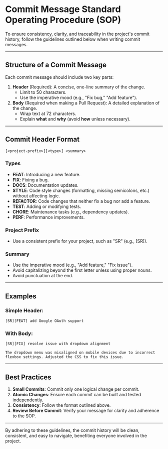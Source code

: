 # Commit Message Standard Operating Procedure (SOP)

To ensure consistency, clarity, and traceability in the project's commit history, follow the guidelines outlined below when writing commit messages.

---

## **Structure of a Commit Message**

Each commit message should include two key parts:

1. **Header** (Required): A concise, one-line summary of the change.
   - Limit to 50 characters.
   - Use the imperative mood (e.g., "Fix bug," "Add feature").
2. **Body** (Required when making a Pull Request): A detailed explanation of the change.
   - Wrap text at 72 characters.
   - Explain **what** and **why** (avoid **how** unless necessary).

---

## **Commit Header Format**

```
[<project-prefix>][<type>] <summary>
```

### **Types**

- **FEAT**: Introducing a new feature.
- **FIX**: Fixing a bug.
- **DOCS**: Documentation updates.
- **STYLE**: Code style changes (formatting, missing semicolons, etc.) without affecting logic.
- **REFACTOR**: Code changes that neither fix a bug nor add a feature.
- **TEST**: Adding or modifying tests.
- **CHORE**: Maintenance tasks (e.g., dependency updates).
- **PERF**: Performance improvements.

### **Project Prefix**

- Use a consistent prefix for your project, such as "SR" (e.g., [SR]).

### **Summary**

- Use the imperative mood (e.g., "Add feature," "Fix issue").
- Avoid capitalizing beyond the first letter unless using proper nouns.
- Avoid punctuation at the end.

---

## **Examples**

### Simple Header:

```
[SR][FEAT] add Google OAuth support
```

### With Body:

```
[SR][FIX] resolve issue with dropdown alignment

The dropdown menu was misaligned on mobile devices due to incorrect flexbox settings. Adjusted the CSS to fix this issue.
```

---

## **Best Practices**

1. **Small Commits**: Commit only one logical change per commit.
2. **Atomic Changes**: Ensure each commit can be built and tested independently.
3. **Consistency**: Follow the format outlined above.
4. **Review Before Commit**: Verify your message for clarity and adherence to the SOP.

---

By adhering to these guidelines, the commit history will be clean, consistent, and easy to navigate, benefiting everyone involved in the project.
